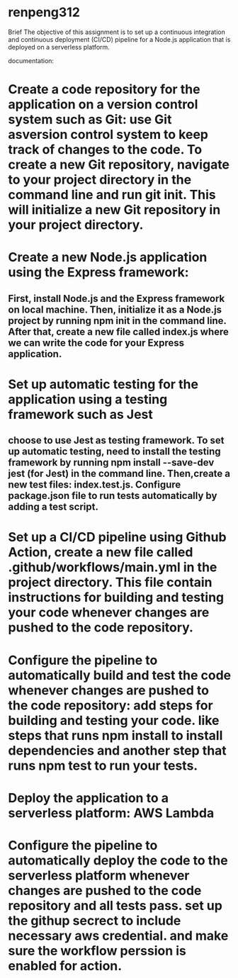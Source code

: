 # renpeng312
Brief
The objective of this assignment is to set up a continuous integration and continuous deployment (CI/CD) pipeline for a Node.js application that is deployed on a serverless platform.

documentation: 
# Create a code repository for the application on a version control system such as Git: use Git asversion control system to keep track of changes to the code. To create a new Git repository, navigate to your project directory in the command line and run git init. This will initialize a new Git repository in your project directory.

# Create a new Node.js application using the Express framework: 
## First, install Node.js and the Express framework on local machine. Then, initialize it as a Node.js project by running npm init in the command line. After that, create a new file called index.js where we can write the code for your Express application.

# Set up automatic testing for the application using a testing framework such as Jest 
## choose to use Jest as testing framework. To set up automatic testing, need to install the testing framework by running npm install --save-dev jest (for Jest) in the command line. Then,create a new test files: index.test.js. Configure package.json file to run tests automatically by adding a test script.


# Set up a CI/CD pipeline using Github Action, create a new file called .github/workflows/main.yml in the project directory. This file contain instructions for building and testing your code whenever changes are pushed to the code repository.

# Configure the pipeline to automatically build and test the code whenever changes are pushed to the code repository: add steps for building and testing your code. like steps that runs npm install to install dependencies and another step that runs npm test to run your tests.

# Deploy the application to a serverless platform: AWS Lambda

# Configure the pipeline to automatically deploy the code to the serverless platform whenever changes are pushed to the code repository and all tests pass. set up the githup secrect to include necessary aws credential. and make sure the workflow perssion is enabled for action.
